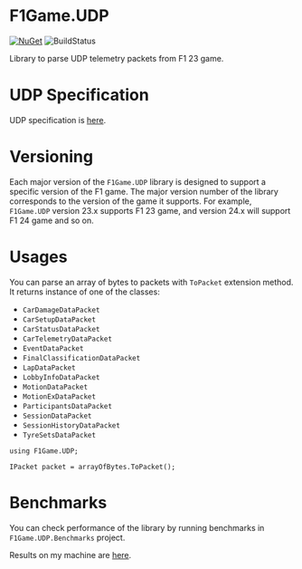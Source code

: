 # F1Game.UDP

[![NuGet](https://img.shields.io/nuget/v/F1Game.UDP.svg)](https://www.nuget.org/packages/F1Game.UDP/)
![BuildStatus](https://github.com/volodymyr-fed/F1Game.UDP/actions/workflows/ci.yaml/badge.svg)

Library to parse UDP telemetry packets from F1 23 game.

# UDP Specification

UDP specification is [here](https://answers.ea.com/t5/General-Discussion/F1-23-UDP-Specification/td-p/12632888).

# Versioning

Each major version of the `F1Game.UDP` library is designed to support a specific version of the F1 game. The major version number of the library corresponds to the version of the game it supports. For example, `F1Game.UDP` version 23.x supports F1 23 game, and version 24.x will support F1 24 game and so on.

# Usages

You can parse an array of bytes to packets with `ToPacket` extension method.
It returns instance of one of the classes:
* `CarDamageDataPacket`
* `CarSetupDataPacket`
* `CarStatusDataPacket`
* `CarTelemetryDataPacket`
* `EventDataPacket`
* `FinalClassificationDataPacket`
* `LapDataPacket`
* `LobbyInfoDataPacket`
* `MotionDataPacket`
* `MotionExDataPacket`
* `ParticipantsDataPacket`
* `SessionDataPacket`
* `SessionHistoryDataPacket`
* `TyreSetsDataPacket`

```
using F1Game.UDP;

IPacket packet = arrayOfBytes.ToPacket();
```

# Benchmarks

You can check performance of the library by running benchmarks in `F1Game.UDP.Benchmarks` project.

Results on my machine are [here](./docs/F1Game.UDP.Benchmarks.ThirdPartyComparisonBenchmark-report-github.md).